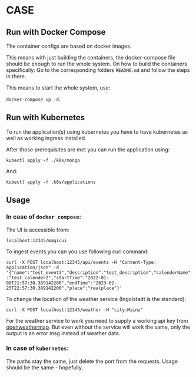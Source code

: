 # CASE 

## Run with Docker Compose
The container configs are based on docker images.

This means with just building the containers, the docker-compose file should be enough to run the whole system. On how to build the containers specifically: Go to the corresponding folders `README.md` and follow the steps in there.

This means to start the whole system, use: 

`docker-compose up -d`.

## Run with Kubernetes

To run the application(s) using kubernetes you have to have kubernetes as well as working ingress installed.

After those prerequisites are met you can run the application using:

`kubectl apply -f ./k8s/mongo`

And:

`kubectl apply -f .k8s/applications`


## Usage

### In case of `docker compose`:

The UI is accessible from:

`localhost:12345/magicui`

To ingest events you can you use following curl command:

`curl -X POST localhost:12345/api/events -H "Content-Type: application/json" -d '{"name":"test_event3","description":"test_description","calenderName":"test_calender2","startTime":"2022-01-08T21:57:30.389142200","endTime":"2023-02-25T22:57:30.389142200","place":"realplace"}'`

To change the location of the weather service (Ingolstadt is the standard):

`curl -X POST localhost:12345/weather -H "city:Mainz"`

For the weather service to work you need to supply a working api key from [openweathermap](https://openweathermap.org/). But even without the service will work the same, only the output is an error msg instead of weather data.

### In case of `kubernetes`:
The paths stay the same, just delete the port from the requests. Usage should be the same - hopefully.
